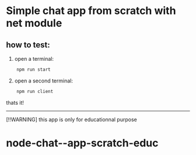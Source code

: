 # Simple chat app from scratch with net module

## how to test:

1) open a terminal:

```sh
    npm run start
```

2) open a second terminal:

```sh
    npm run client
```

thats it!

--- 
[!!WARNING] this app is only for educationnal purpose

# node-chat--app-scratch-educ
